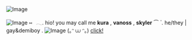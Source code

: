 ![Image](https://github.com/user-attachments/assets/6cf81a48-166e-4427-926a-251dc21b22ba)

![Image](https://github.com/user-attachments/assets/1f683eb0-007f-47ff-913f-21c65540b86f)  ⑅⠀𓂃. hio! you may call me **kura** , **vanoss** , **skyler** ⏜ ۫ . he/they | gay&demiboy . ![Image](https://github.com/user-attachments/assets/1ed5f482-cbbd-4f4e-b38e-537ce18ecc49) (｡ᵔ ⩊ ᵔ｡)   [click!](https://orangeboy.straw.page)
